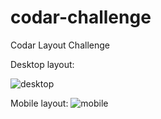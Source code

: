 # codar-challenge
Codar Layout Challenge

Desktop layout:

![desktop](https://user-images.githubusercontent.com/78003803/134422037-b90b8191-ed9c-49aa-8352-a358e7270688.png)

Mobile layout:
![mobile](https://user-images.githubusercontent.com/78003803/134422050-c9db7819-5d1d-4d62-b1b4-4b5fcd82e9b6.png)
